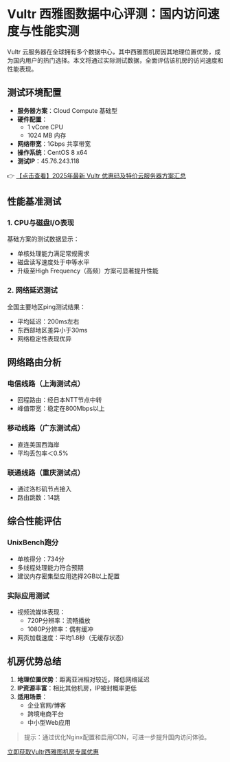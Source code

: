 # Vultr 西雅图数据中心评测：国内访问速度与性能实测

Vultr 云服务器在全球拥有多个数据中心，其中西雅图机房因其地理位置优势，成为国内用户的热门选择。本文将通过实际测试数据，全面评估该机房的访问速度和性能表现。

## 测试环境配置

- **服务器方案**：Cloud Compute 基础型
- **硬件配置**：
  - 1 vCore CPU
  - 1024 MB 内存
- **网络带宽**：1Gbps 共享带宽
- **操作系统**：CentOS 8 x64
- **测试IP**：45.76.243.118

👉 [【点击查看】2025年最新 Vultr 优惠码及特价云服务器方案汇总](https://bit.ly/VuLtr)

## 性能基准测试

### 1. CPU与磁盘I/O表现
基础方案的测试数据显示：
- 单核处理能力满足常规需求
- 磁盘读写速度处于中等水平
- 升级至High Frequency（高频）方案可显著提升性能

### 2. 网络延迟测试
全国主要地区ping测试结果：
- 平均延迟：200ms左右
- 东西部地区差异小于30ms
- 网络稳定性表现优异

## 网络路由分析

### 电信线路（上海测试点）
- 回程路由：经日本NTT节点中转
- 峰值带宽：稳定在800Mbps以上

### 移动线路（广东测试点）
- 直连美国西海岸
- 平均丢包率＜0.5%

### 联通线路（重庆测试点）
- 通过洛杉矶节点接入
- 路由跳数：14跳

## 综合性能评估

### UnixBench跑分
- 单核得分：734分
- 多线程处理能力符合预期
- 建议内存密集型应用选择2GB以上配置

### 实际应用测试
- 视频流媒体表现：
  - 720P分辨率：流畅播放
  - 1080P分辨率：偶有缓冲
- 网页加载速度：平均1.8秒（无缓存状态）

## 机房优势总结

1. **地理位置优势**：距离亚洲相对较近，降低网络延迟
2. **IP资源丰富**：相比其他机房，IP被封概率更低
3. **适用场景**：
   - 企业官网/博客
   - 跨境电商平台
   - 中小型Web应用

> 提示：通过优化Nginx配置和启用CDN，可进一步提升国内访问体验。

[立即获取Vultr西雅图机房专属优惠](https://bit.ly/VuLtr)